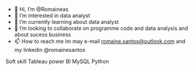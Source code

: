 - 👋 Hi, I’m @Romaineas
- 👀 I’m interested in data analyst
- 🌱 I’m currently learning about data analyst
- 💞️ I’m looking to collaborate on programme code and data analysis and about sucess business 
- 📫 How to reach me im may e-mail romaine.santos@outlook.com and my linkedin @romainesantos

Soft skill
Tableau
power BI
MySQL
Python



